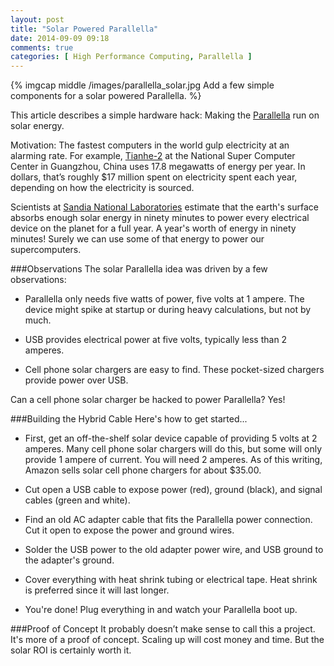 ```yaml
---
layout: post
title: "Solar Powered Parallella"
date: 2014-09-09 09:18
comments: true
categories: [ High Performance Computing, Parallella ]
---
```

{% imgcap middle /images/parallella_solar.jpg Add a few simple components for a solar powered Parallella. %}

This article describes a simple hardware hack: Making the [Parallella](/blog/2014/07/07/parallella-quick-start-guide-with-gotchas/) run on solar energy. 

Motivation: The fastest computers in the world gulp electricity at an alarming rate. For example, [Tianhe-2](http://www.top500.org/system/177999) at the National Super Computer Center in Guangzhou, China uses 17.8 megawatts of energy per year. In dollars, that’s roughly $17 million spent on electricity spent each year, depending on how the electricity is sourced.

Scientists at [Sandia National Laboratories](http://www.sandia.gov/) estimate that the earth's surface absorbs enough solar energy in ninety minutes to power every electrical device on the planet for a full year. A year's worth of energy in ninety minutes! Surely we can use some of that energy to power our supercomputers.
<!--more-->
###Observations
The solar Parallella idea was driven by a few observations:

* Parallella only needs five watts of power, five volts at 1 ampere. The device might spike at startup or during heavy calculations, but not by much.

* USB provides electrical power at five volts, typically less than 2 amperes. 

* Cell phone solar chargers are easy to find. These pocket-sized chargers provide power over USB.

Can a cell phone solar charger be hacked to power Parallella? Yes!

###Building the Hybrid Cable
Here's how to get started...

* First, get an off-the-shelf solar device capable of providing 5 volts at 2 amperes. Many cell phone solar chargers will do this, but some will only provide 1 ampere of current. You will need 2 amperes. As of this writing, Amazon sells solar cell phone chargers for about $35.00.

* Cut open a USB cable to expose power (red), ground (black), and signal cables (green and white).

* Find an old AC adapter cable that fits the Parallella power connection. Cut it open to expose the power and ground wires. 

* Solder the USB power to the old adapter power wire, and USB ground to the adapter's ground.

* Cover everything with heat shrink tubing or electrical tape. Heat shrink
is preferred since it will last longer.

* You're done! Plug everything in and watch your Parallella boot up.

###Proof of Concept
It probably doesn’t make sense to call this a project. It's more of a proof of concept. Scaling up will cost money and time. But the solar ROI is certainly worth it.

